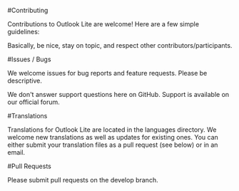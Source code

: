 #Contributing

Contributions to Outlook Lite are welcome! Here are a few simple guidelines:

Basically, be nice, stay on topic, and respect other contributors/participants.

#Issues / Bugs

We welcome issues for bug reports and feature requests. Please be descriptive.

We don't answer support questions here on GitHub. Support is available on our official forum.

#Translations

Translations for Outlook Lite are located in the languages directory. We welcome new translations as well as updates for existing ones. You can either submit your translation files as a pull request (see below) or in an email.

#Pull Requests

Please submit pull requests on the develop branch.